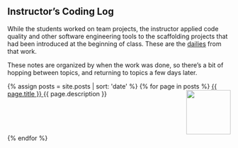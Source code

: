 ---
---

## Instructor’s Coding Log

While the students worked on team projects, the instructor applied code quality and other software engineering tools to the scaffolding projects that had been introduced at the beginning of class. These are the [dailies](https://en.wikipedia.org/wiki/Dailies) from that work.

These notes are organized by when the work was done, so there’s a bit of hopping between topics, and returning to topics a few days later.

{% assign posts = site.posts | sort: 'date' %}
{% for page in posts %}
  <img width="100" style="float: right" src="/posts/{{ page.thumbnail }}">
  <a href="{{ page.url }}">
  {{ page.title }}
  </a>
  {{ page.description }}
  <div style="clear: right" />
{% endfor %}

